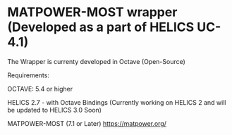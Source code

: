 # MATPOWER-MOST wrapper (Developed as a part of HELICS UC-4.1)

The Wrapper is currenty developed in Octave (Open-Source)

Requirements:

OCTAVE: 5.4 or higher 

HELICS 2.7 - with Octave Bindings (Currently working on HELICS 2 and will be updated to HELICS 3.0 Soon)

MATPOWER-MOST (7.1 or Later) https://matpower.org/



